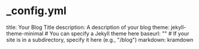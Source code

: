# _config.yml

title: Your Blog Title
description: A description of your blog
theme: jekyll-theme-minimal # You can specify a Jekyll theme here
baseurl: "" # If your site is in a subdirectory, specify it here (e.g., "/blog")
markdown: kramdown
